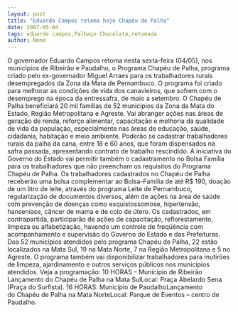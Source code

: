 ```yaml
---
layout: post
title: "Eduardo Campos retoma hoje Chapéu de Palha"
date: 2007-05-04
tags: eduardo campos,Palhaço Chocolate,retomada
author: None
---
```

O governador Eduardo Campos retoma nesta sexta-feira (04/05), nos municípios de Ribeirão e Paudalho, o Programa Chapéu de Palha, programa criado pelo ex-governador Miguel Arraes para os trabalhadores rurais desempregados da Zona da Mata de Pernambuco. O programa foi criado para melhorar as condições de vida dos canavieiros, que sofrem com o desemprego na época da entressafra, de maio a setembro. 
O Chapéu de Palha beneficiará 20 mil famílias de 52 municípios da Zona da Mata do Estado, Região Metropolitana e Agreste. Vai abranger ações nas áreas de geração de renda, reforço alimentar, capacitação e melhoria da qualidade de vida da população, especialmente nas áreas de educação, saúde, cidadania, habitação e meio ambiente. Poderão se cadastrar trabalhadores rurais da palha da cana, entre 18 e 60 anos, que foram dispensados na safra passada, apresentando contrato de trabalho rescindido.
A iniciativa do Governo do Estado vai permitir também o cadastramento no Bolsa Família para os trabalhadores que não preencham os requisitos do Programa Chapéu de Palha.
Os trabalhadores cadastrados no Chapéu de Palha receberão uma bolsa complementar ao Bolsa-Família de até R$ 190, doação de um litro de leite, através do programa Leite de Pernambuco, regularização de documentos diversos, além de ações na área de saúde com prevenção de doenças como esquistossomose, hipertensão, hanseníase, câncer de mama e de colo de útero. 
Os cadastrados, em contrapartida, participarão de ações de capacitação, reflorestamento, limpeza ou alfabetização, havendo um controle de freqüência com acompanhamento e supervisão do Governo do Estado e das Prefeituras. 
Dos 52 municípios atendidos pelo programa Chapéu de Palha, 22 estão localizados na Mata Sul, 19 na Mata Norte, 7 na Região Metropolitana e 5 no Agreste. 
O programa também vai disponibilizar trabalhadores para mutirões de limpeza, ajardinamento e outros serviços públicos nos municípios atendidos.
Veja a programação:
10 HORAS – Município de Ribeirão Lançamento do&nbsp;Chapéu de Palha na Mata SulLocal: Praça Abelardo Sena (Praça do Surfista).
16 HORAS: Município de PaudalhoLançamento do&nbsp;Chapéu de Palha na Mata NorteLocal: Parque de Eventos – centro de Paudalho. 